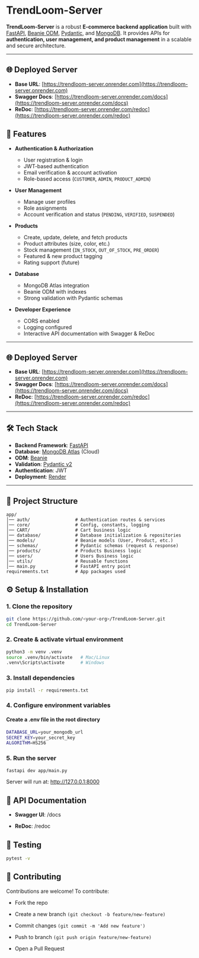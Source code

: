 # TrendLoom-Server

**TrendLoom-Server** is a robust **E-commerce backend application** built with [FastAPI](https://fastapi.tiangolo.com/), [Beanie ODM](https://beanie-odm.dev/), [Pydantic](https://docs.pydantic.dev/), and [MongoDB](https://www.mongodb.com/).
It provides APIs for **authentication, user management, and product management** in a scalable and secure architecture.

---

## 🌐 Deployed Server

* **Base URL**: [https://trendloom-server.onrender.com](https://trendloom-server.onrender.com)
* **Swagger Docs**: [https://trendloom-server.onrender.com/docs](https://trendloom-server.onrender.com/docs)
* **ReDoc**: [https://trendloom-server.onrender.com/redoc](https://trendloom-server.onrender.com/redoc)


## 🚀 Features

* **Authentication & Authorization**
  * User registration & login
  * JWT-based authentication
  * Email verification & account activation
  * Role-based access (`CUSTOMER`, `ADMIN`, `PRODUCT_ADMIN`)

* **User Management**
  * Manage user profiles
  * Role assignments
  * Account verification and status (`PENDING`, `VERIFIED`, `SUSPENDED`)

* **Products**
  * Create, update, delete, and fetch products
  * Product attributes (size, color, etc.)
  * Stock management (`IN_STOCK`, `OUT_OF_STOCK`, `PRE_ORDER`)
  * Featured & new product tagging
  * Rating support (future)

* **Database**
  * MongoDB Atlas integration
  * Beanie ODM with indexes
  * Strong validation with Pydantic schemas

* **Developer Experience**
  * CORS enabled
  * Logging configured
  * Interactive API documentation with Swagger & ReDoc

---

## 🌐 Deployed Server

* **Base URL**: [https://trendloom-server.onrender.com](https://trendloom-server.onrender.com)
* **Swagger Docs**: [https://trendloom-server.onrender.com/docs](https://trendloom-server.onrender.com/docs)
* **ReDoc**: [https://trendloom-server.onrender.com/redoc](https://trendloom-server.onrender.com/redoc)

---

## 🛠️ Tech Stack

- **Backend Framework**: [FastAPI](https://fastapi.tiangolo.com/)
- **Database**: [MongoDB Atlas](https://www.mongodb.com/atlas) (Cloud)
- **ODM**: [Beanie](https://beanie-odm.dev/)
- **Validation**: [Pydantic v2](https://docs.pydantic.dev/latest/)
- **Authentication**: JWT
- **Deployment**: [Render](https://render.com)

---

## 📂 Project Structure

```text
app/
│── auth/                 # Authentication routes & services
│── core/                 # Config, constants, logging
│── CART/                 # Cart business logic
│── database/             # Database initialization & repositories
│── models/               # Beanie models (User, Product, etc.)
│── schemas/              # Pydantic schemas (request & response)
│── products/             # Products Business logic
│── users/                # Users Business logic
│── utils/                # Reusable functions
│── main.py               # FastAPI entry point
requirements.txt          # App packages used

```

## ⚙️ Setup & Installation

### 1. Clone the repository

```bash
git clone https://github.com/<your-org>/TrendLoom-Server.git
cd TrendLoom-Server
```

### 2. Create & activate virtual environment

```bash
python3 -m venv .venv
source .venv/bin/activate   # Mac/Linux
.venv\Scripts\activate      # Windows
```

### 3. Install dependencies

```bash
pip install -r requirements.txt
```

### 4. Configure environment variables

#### Create a .env file in the root directory

```bash
DATABASE_URL=your_mongodb_url
SECRET_KEY=your_secret_key
ALGORITHM=HS256
```

### 5. Run the server

```bash
fastapi dev app/main.py
```

Server will run at: <http://127.0.0.1:8000>

## 📖 API Documentation

* **Swagger UI**: /docs

* **ReDoc**: /redoc

## 🧪 Testing

```bash
pytest -v
```

## 🤝 Contributing

Contributions are welcome! To contribute:

* Fork the repo

* Create a new branch ```(git checkout -b feature/new-feature)```

* Commit changes ```(git commit -m 'Add new feature')```

* Push to branch ```(git push origin feature/new-feature)```

* Open a Pull Request
